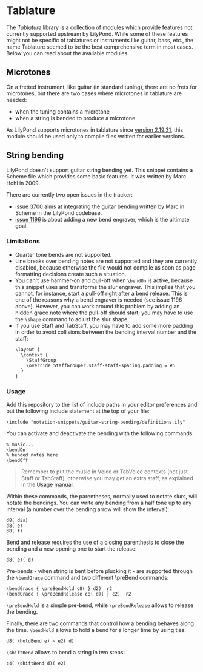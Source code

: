 # Tablature

The *Tablature* library is a collection of modules which provide features not
currently supported upstream by LilyPond.  While some of these features
might not be specific of tablatures or instruments like guitar, bass, etc.,
the name Tablature seemed to be the best comprehensive term in most cases.
Below you can read about the available modules.

## Microtones

On a fretted instrument, like guitar (in standard tuning), there are no frets
for microtones, but there are two cases where microtones in tablature
are needed:

- when the tuning contains a microtone
- when a string is bended to produce a microtone

As LilyPond supports microtones in tablature since
[version 2.19.31](https://sourceforge.net/p/testlilyissues/issues/4643/),
this module should be used only to compile files written for earlier versions.

## String bending

LilyPond doesn't support guitar string bending yet.  This snippet
contains a Scheme file which provides some basic features.  It was
written by Marc Hohl in 2009.

There are currently two open issues in the tracker:

- [issue 3700](https://sourceforge.net/p/testlilyissues/issues/3700/)
  aims at integrating the guitar bending written by Marc in Scheme
  in the LilyPond codebase.
- [issue 1196](https://sourceforge.net/p/testlilyissues/issues/1196/)
  is about adding a new bend engraver, which is the ultimate goal.


### Limitations

- Quarter tone bends are not supported.
- Line breaks over bending notes are not supported and they are currently
  disabled, because otherwise the file would not compile as soon as page
  formatting decisions create such a situation.
- You can't use hammer-on and pull-off when `\bendOn` is active, because
  this snippet uses and transforms the slur engraver.  This implies that
  you cannot, for instance, start a pull-off right after a bend release.
  This is one of the reasons why a bend engraver is needed (see
  issue 1196 above). However, you can work around this problem by adding
  an hidden grace note  where the pull-off should start; you may have to
  use the `\shape` command to adjust the slur shape.
- If you use Staff and TabStaff, you may have to add some more padding
  in order to avoid collisions between the bending interval number and
  the staff:
  ```
  \layout {
    \context {
      \StaffGroup
      \override StaffGrouper.staff-staff-spacing.padding = #5
    }
  }
  ```


### Usage

Add this repository to the list of include paths in your editor preferences
and put the following include statement at the top of your file:

    \include "notation-snippets/guitar-string-bending/definitions.ily"

You can activate and deactivate the bending with the following commands:

    % music...
    \bendOn
    % bended notes here
    \bendOff

> Remember to put the music in Voice or TabVoice contexts (not just Staff
> or TabStaff), otherwise you may get an extra staff, as explained in the
> [Usage manual](http://lilypond.org/doc/stable/Documentation/usage/common-errors.html#an-extra-staff-appears).

Within these commands, the parentheses, normally used to notate slurs,
will notate the bendings.  You can write any bending from a half
tone up to any interval (a number over the bending arrow will show
the interval):

    d8( dis)
    d8( e)
    d8( f)

Bend and release requires the use of a closing parenthesis to close the
bending and a new opening one to start the release:

    d8( e)( d)

Pre-bends - when string is bent before plucking it - are supported
through the `\bendGrace` command and two different \preBend commands:

    \bendGrace { \preBendHold c8( } d2)  r2
    \bendGrace { \preBendRelease c8( d)( } c2)  r2

`\preBendHold` is a simple pre-bend, while `\preBendRelease` allows to
release the bending.

Finally, there are two commands that control how a bending behaves
along the time.  `\bendHold` allows to hold a bend for a longer time
by using ties:

    d8( \holdBend e) ~ e2( d)

`\shiftBend` allows to bend a string in two steps:

    c4( \shiftBend d)( e2)
